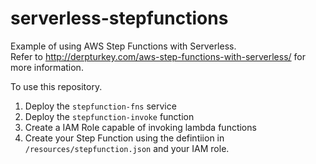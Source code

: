 # serverless-stepfunctions
Example of using AWS Step Functions with Serverless.  
Refer to http://derpturkey.com/aws-step-functions-with-serverless/ for more information.

To use this repository.

1. Deploy the `stepfunction-fns` service
2. Deploy the `stepfunction-invoke` function
3. Create a IAM Role capable of invoking lambda functions
4. Create your Step Function using the defintiion in `/resources/stepfunction.json` and your IAM role.
